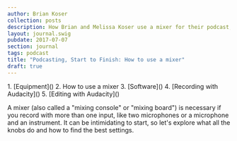```yaml
---
author: Brian Koser
collection: posts
description: How Brian and Melissa Koser use a mixer for their podcast, Ten to One, and other audio projects.
layout: journal.swig
pubdate: 2017-07-07
section: journal
tags: podcast
title: "Podcasting, Start to Finish: How to use a mixer"
draft: true
---
```


<section class="article-series-links">
    1. [Equipment]()
    2. How to use a mixer
    3. [Software]()
    4. [Recording with Audacity]()
    5. [Editing with Audacity]()
</section>

A mixer (also called a "mixing console" or "mixing board") is necessary if you record with more than one input, like two microphones or a microphone and an instrument. It can be intimidating to start, so let's explore what all the knobs do and how to find the best settings.